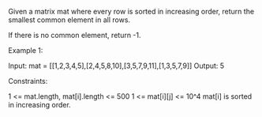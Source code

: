 Given a matrix mat where every row is sorted in increasing order, return the smallest common element in all rows.

If there is no common element, return -1.

 

Example 1:

Input: mat = [[1,2,3,4,5],[2,4,5,8,10],[3,5,7,9,11],[1,3,5,7,9]]
Output: 5
 

Constraints:

1 <= mat.length, mat[i].length <= 500
1 <= mat[i][j] <= 10^4
mat[i] is sorted in increasing order.